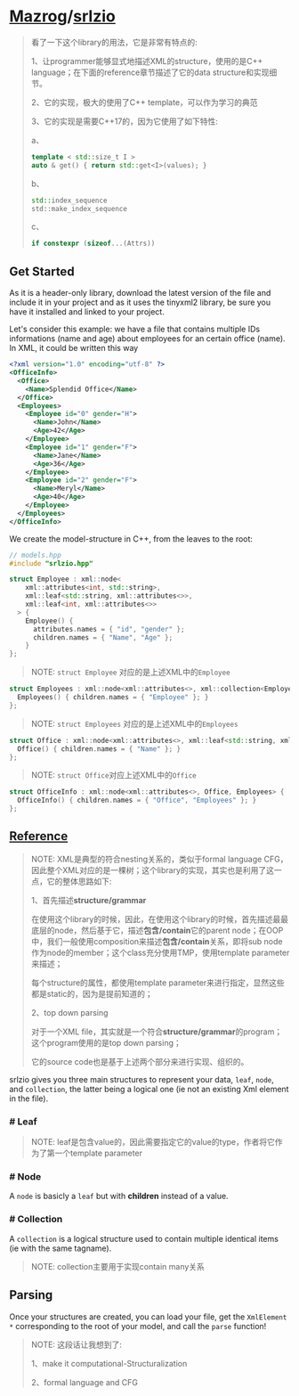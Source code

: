 # [Mazrog](https://github.com/Mazrog)/**[srlzio](https://github.com/Mazrog/srlzio)**

> 看了一下这个library的用法，它是非常有特点的:
>
> 1、让programmer能够显式地描述XML的structure，使用的是C++ language；在下面的reference章节描述了它的data structure和实现细节。
>
> 
>
> 2、它的实现，极大的使用了C++ template，可以作为学习的典范
>
> 3、它的实现是需要C++17的，因为它使用了如下特性:
>
> a、
>
> ```C++
> template < std::size_t I >
> auto & get() { return std::get<I>(values); }
> ```
>
> b、
>
> 
>
> ```C++
> std::index_sequence
> std::make_index_sequence
> ```
>
> 
>
> c、
>
> ```C++
> if constexpr (sizeof...(Attrs))
> ```
>
> 





## Get Started

As it is a header-only library, download the latest version of the file and include it in your project and as it uses the tinyxml2 library, be sure you have it installed and linked to your project.

Let's consider this example: we have a file that contains multiple IDs informations (name and age) about employees for an certain office (name). In XML, it could be written this way

```xml
<?xml version="1.0" encoding="utf-8" ?>
<OfficeInfo>
  <Office>
    <Name>Splendid Office</Name>
  </Office>
  <Employees>
    <Employee id="0" gender="H">
      <Name>John</Name>
      <Age>42</Age>
    </Employee>
    <Employee id="1" gender="F">
      <Name>Jane</Name>
      <Age>36</Age>
    </Employee>
    <Employee id="2" gender="F">
      <Name>Meryl</Name>
      <Age>40</Age>
    </Employee>
  </Employees>
</OfficeInfo>
```

We create the model-structure in C++, from the leaves to the root:

```C++
// models.hpp
#include "srlzio.hpp"

struct Employee : xml::node<
    xml::attributes<int, std::string>,
    xml::leaf<std::string, xml::attributes<>>,
    xml::leaf<int, xml::attributes<>>
  > {
    Employee() {
      attributes.names = { "id", "gender" };
      children.names = { "Name", "Age" };
    }
};
```

> NOTE: `struct Employee` 对应的是上述XML中的`Employee`

```C++
struct Employees : xml::node<xml::attributes<>, xml::collection<Employee>> {
  Employees() { children.names = { "Employee" }; }
};
```

> NOTE: `struct Employees` 对应的是上述XML中的`Employees`

```C++
struct Office : xml::node<xml::attributes<>, xml::leaf<std::string, xml::attributes<>>> {
  Office() { children.names = { "Name" }; }
};
```

> NOTE: `struct Office`对应上述XML中的`Office`



```C++
struct OfficeInfo : xml::node<xml::attributes<>, Office, Employees> {
  OfficeInfo() { children.names = { "Office", "Employees" }; }
};
```

## [Reference](https://github.com/Mazrog/srlzio#reference)

> NOTE: XML是典型的符合nesting关系的，类似于formal language CFG，因此整个XML对应的是一棵树；这个library的实现，其实也是利用了这一点，它的整体思路如下:
>
> 1、首先描述**structure/grammar**
>
> 在使用这个library的时候，因此，在使用这个library的时候，首先描述最最底层的node，然后基于它，描述**包含/contain**它的parent node；在OOP中，我们一般使用composition来描述**包含/contain**关系，即将sub node作为node的member；这个class充分使用TMP，使用template parameter来描述；
>
> 每个structure的属性，都使用template parameter来进行指定，显然这些都是static的，因为是提前知道的；
>
> 2、top down parsing
>
> 对于一个XML file，其实就是一个符合**structure/grammar**的program；这个program使用的是top down parsing；
>
> 它的source code也是基于上述两个部分来进行实现、组织的。

srlzio gives you three main structures to represent your data, `leaf`, `node`, and `collection`, the latter being a logical one (ie not an existing Xml element in the file).

### # Leaf

> NOTE: leaf是包含value的，因此需要指定它的value的type，作者将它作为了第一个template parameter

### # Node

A `node` is basicly a `leaf` but with **children** instead of a value.

### # Collection

A `collection` is a logical structure used to contain multiple identical items (ie with the same tagname).

> NOTE: collection主要用于实现contain many关系

## Parsing

Once your structures are created, you can load your file, get the `XmlElement *` corresponding to the root of your model, and call the `parse` function!

> NOTE: 这段话让我想到了: 
>
> 1、make it computational-Structuralization
>
> 2、formal language and  CFG

